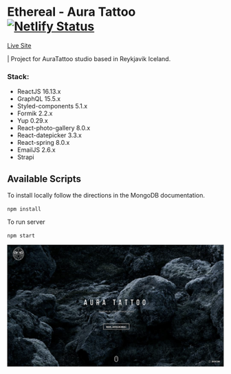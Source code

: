 # Ethereal - Aura Tattoo [![Netlify Status](https://api.netlify.com/api/v1/badges/0666032a-5fec-4524-b57e-6da3943739d7/deploy-status)](https://app.netlify.com/sites/aurareykjavik/deploys)

[Live Site](https://www.aurareykjavik.com/) 

| Project for AuraTattoo studio based in Reykjavik Iceland.

### Stack: 

- ReactJS 16.13.x
- GraphQL 15.5.x
- Styled-components 5.1.x
- Formik 2.2.x
- Yup 0.29.x
- React-photo-gallery 8.0.x
- React-datepicker 3.3.x
- React-spring 8.0.x
- EmailJS 2.6.x
- Strapi

## Available Scripts

To install locally follow the directions in the MongoDB documentation.

`npm install`

To run server

`npm start`

![aura](/aura.png)

